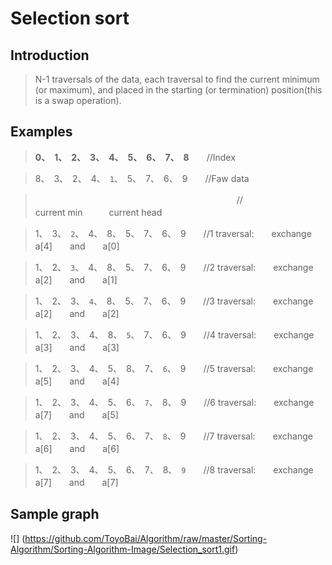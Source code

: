 # Selection sort
## Introduction

> N-1 traversals of the data, each traversal to find the current minimum (or maximum), and placed in the starting (or termination) position(this is a swap operation).   

## Examples

> **0、　1、　2、　3、　4、　5、　6、　7、　8**　　//Index

> 8、　3、　2、　4、　`1`、　5、　7、　6、　9　　//Faw data

>　　　　　　　　　　　　　　　　　　　　　　　//　　　　　　　　　　　current min　　　current head

> 1、　3、　`2`、　4、　8、　5、　7、　6、　9　　//1 traversal:　　exchange　　a[4]　　and　　a[0]　　

> 1、　2、　`3`、　4、　8、　5、　7、　6、　9　　//2 traversal:　　exchange　　a[2]　　and　　a[1]

> 1、　2、　3、　`4`、　8、　5、　7、　6、　9　　//3 traversal:　　exchange　　a[2]　　and　　a[2]

> 1、　2、　3、　4、　8、　`5`、　7、　6、　9　　//4 traversal:　　exchange　　a[3]　　and　　a[3]

> 1、　2、　3、　4、　5、　8、　7、　`6`、　9　　//5 traversal:　　exchange　　a[5]　　and　　a[4]

> 1、　2、　3、　4、　5、　6、　`7`、　8、　9　　//6 traversal:　　exchange　　a[7]　　and　　a[5]

> 1、　2、　3、　4、　5、　6、　7、　`8`、　9　　//7 traversal:　　exchange　　a[6]　　and　　a[6]

> 1、　2、　3、　4、　5、　6、　7、　8、　`9`　　//8 traversal:　　exchange　　a[7]　　and　　a[7]

## Sample graph

![] (https://github.com/ToyoBai/Algorithm/raw/master/Sorting-Algorithm/Sorting-Algorithm-Image/Selection_sort1.gif) 
